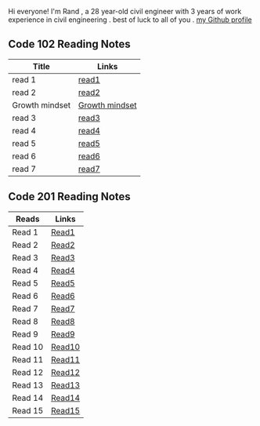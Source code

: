 
Hi everyone! I'm Rand , a 28 year-old civil engineer  with 3 years of work experience in civil engineering . best of luck to all of you .
[my Github profile](https://github.com/Rand92)

## Code 102 Reading Notes
| Title | Links |
|-------- | ---- |
| read 1 | [ read1](https://rand92.github.io/Reading-notes/read01)
|read 2 | [read2](https://rand92.github.io/Reading-notes/Read02) |
| Growth mindset | [Growth mindset](https://rand92.github.io/Reading-notes/growthMindset) |
|read 3 | [read3](https://rand92.github.io/Reading-notes/Read03) |
|read 4 | [read4](https://rand92.github.io/Reading-notes/Read04) |
|read 5 | [read5](https://rand92.github.io/Reading-notes/Read05) |
|read 6 | [read6](https://rand92.github.io/Reading-notes/Read06) |
|read 7 | [read7](https://rand92.github.io/Reading-notes/Read07) |

## Code 201 Reading Notes
| Reads | Links |
|------- |-------|
|Read 1 | [Read1]() |
|Read 2 | [Read2]() |
|Read 3 | [Read3]() |
|Read 4 | [Read4]() |
|Read 5 | [Read5]() |
|Read 6 | [Read6]() |
|Read 7 | [Read7]() |
|Read 8 | [Read8]() |
|Read 9 | [Read9]() |
|Read 10 | [Read10]() |
|Read 11 | [Read11]() |
|Read 12 | [Read12]() |
|Read 13 | [Read13]() |
|Read 14| [Read14]() |
|Read 15 | [Read15]() |

